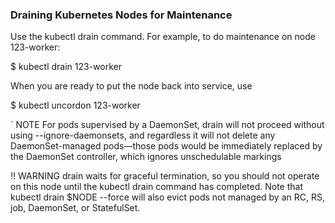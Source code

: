 
### Draining Kubernetes Nodes for Maintenance

Use the kubectl drain command. For example, to do maintenance on node 123-worker:

$ kubectl drain 123-worker

When you are ready to put the node back into service, use 

$ kubectl uncordon 123-worker


` NOTE
For pods supervised by a DaemonSet, drain will not proceed without using --ignore-daemonsets,
 and regardless it will not delete any DaemonSet-managed pods—those pods would be immediately 
replaced by the DaemonSet controller, which ignores unschedulable markings

!! WARNING
drain waits for graceful termination, so you should not operate on this node until the 
kubectl drain command has completed. Note that kubectl drain $NODE --force will also 
evict pods not managed by an RC, RS, job, DaemonSet, or StatefulSet.

